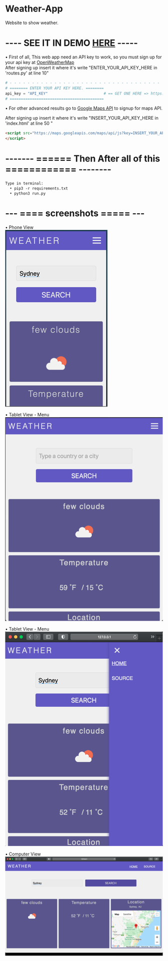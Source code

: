 # Weather-App
Website to show weather.

# ---- SEE IT IN DEMO <a href="http://titomuto.pythonanywhere.com/home">HERE</a> ----- #

• First of all, This web app need an API key to work, so you must sign up for your api key at <a href="https://home.openweathermap.org/users/sign_up">OpenWeatherMap</a><br>
After signing up insert it where it's write "ENTER_YOUR_API_KEY_HERE in 'routes.py' at line 10"
```python
# - - - - - - - - - - - - - - - - - - - - - - - - - - - - - - - - - -
# ======== ENTER YOUR API KEY HERE. ========
api_key = "API_KEY"                         # == GET ONE HERE => https://home.openweathermap.org/users/sign_up
# ==========================================
```
• For other advanced results go to <a href="https://developers.google.com/maps">Google Maps API</a> to signup for maps API.

<!-- ==================== here => https://developers.google.com/maps ======================== -->
After signing up insert it where it's write "INSERT_YOUR_API_KEY_HERE in 'index.html' at line 50 "
```HTML
<script src="https://maps.googleapis.com/maps/api/js?key=INSERT_YOUR_API_KEY_HERE&callback=initMap&libraries=&v=weekly" async>
</script>
```

# ------- ====== Then After all of this ============ -------- #

```
Type in terminal:
  • pip3 -r requirements.txt
  • python3 run.py
```
  


# --- ==== screenshots ===== --- #
• Phone View
<br>
<img src="https://github.com/r-e-d-ant/Weather-App/blob/main/weather_app/static/imgs/max320px.png?raw=true"/>
<br>

• Tablet View - Menu
<br>
<img src="https://github.com/r-e-d-ant/Weather-App/blob/main/weather_app/static/imgs/min768menupx.png?raw=true"/>
<br>

• Tablet View - Menu
<br>
<img src="https://github.com/r-e-d-ant/Weather-App/blob/main/weather_app/static/imgs/min768px.png?raw=true"/>
<br>

• Computer View
<br>
<img src="https://github.com/r-e-d-ant/Weather-App/blob/main/weather_app/static/imgs/min1024px.png?raw=true"/>
<br>
